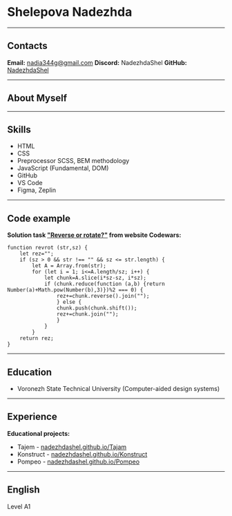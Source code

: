 # Shelepova Nadezhda
--------

## Contacts

**Email:** nadia344g@gmail.com
**Discord:** NadezhdaShel
**GitHub:** [NadezhdaShel](https://nadezhdashel.github.io)

***********

## About Myself


************

## Skills

* HTML
* CSS
* Preprocessor SCSS, BEM methodology 
* JavaScript (Fundamental, DOM)
* GitHub
* VS Code
* Figma, Zeplin

************

## Code example

**Solution task ["Reverse or rotate?"](https://www.codewars.com/kata/56b5afb4ed1f6d5fb0000991) from website Codewars:**
```
function revrot (str,sz) {
    let rez="";
    if (sz > 0 && str !== "" && sz <= str.length) {
        let A = Array.from(str); 
        for (let i = 1; i<=A.length/sz; i++) { 
            let chunk=A.slice(i*sz-sz, i*sz); 
            if (chunk.reduce(function (a,b) {return Number(a)+Math.pow(Number(b),3)})%2 === 0) { 
                rez+=chunk.reverse().join(""); 
                } else { 
                chunk.push(chunk.shift()); 
                rez+=chunk.join(""); 
                } 
            } 
        } 
    return rez; 
}
```

***********

## Education

* Voronezh State Technical University (Computer-aided design systems)

*********

## Experience

**Educational projects:**
* Tajem - [nadezhdashel.github.io/Tajam](https://nadezhdashel.github.io/Tajam/)
* Konstruct - [nadezhdashel.github.io/Konstruct](https://nadezhdashel.github.io/Konstruct/)
* Pompeo - [nadezhdashel.github.io/Pompeo](https://nadezhdashel.github.io/Pompeo/)

**********

## English

Level A1
